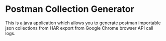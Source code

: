 Postman Collection Generator
============================

This is a java application which allows you to generate postman importable json collections from HAR export from Google Chrome browser API call logs.
